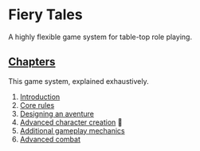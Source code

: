 # Fiery Tales

A highly flexible game system for table-top role playing.

## [Chapters](/chapters/)

This game system, explained exhaustively.

1. [Introduction](/chapters/01-intro/english.md)
2. [Core rules](/chapters/02-core/english.md)
3. [Designing an aventure](/chapters/03-adventure/english.md)
4. [Advanced character creation](/chapters/04-characters/english.md) 🚧
5. [Additional gameplay mechanics](/chapters/05-mechanics/english.md)
6. [Advanced combat](/chapters/06-combat/english.md)
